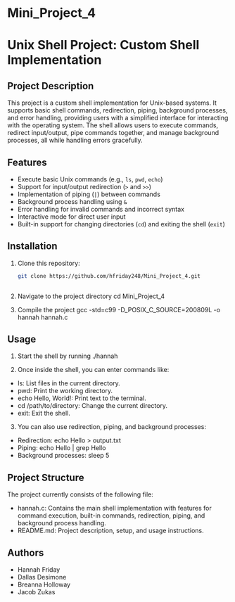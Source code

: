 # Mini_Project_4

# Unix Shell Project: Custom Shell Implementation

## Project Description
This project is a custom shell implementation for Unix-based systems. It supports basic shell commands, redirection, piping, background processes, and error handling, providing users with a simplified interface for interacting with the operating system. The shell allows users to execute commands, redirect input/output, pipe commands together, and manage background processes, all while handling errors gracefully.

## Features
- Execute basic Unix commands (e.g., `ls`, `pwd`, `echo`)
- Support for input/output redirection (`>` and `>>`)
- Implementation of piping (`|`) between commands
- Background process handling using `&`
- Error handling for invalid commands and incorrect syntax
- Interactive mode for direct user input
- Built-in support for changing directories (`cd`) and exiting the shell (`exit`)

## Installation
1. Clone this repository:
   ```bash
   git clone https://github.com/hfriday248/Mini_Project_4.git
 
2. Navigate to the project directory
   cd Mini_Project_4

3. Compile the project
   gcc -std=c99 -D_POSIX_C_SOURCE=200809L -o hannah hannah.c


## Usage
1. Start the shell by running
   ./hannah

2. Once inside the shell, you can enter commands like:
- ls: List files in the current directory.
- pwd: Print the working directory.
- echo Hello, World!: Print text to the terminal.
- cd /path/to/directory: Change the current directory.
- exit: Exit the shell.

3. You can also use redirection, piping, and background processes:
- Redirection: echo Hello > output.txt
- Piping: echo Hello | grep Hello
- Background processes: sleep 5

## Project Structure
The project currently consists of the following file:
- hannah.c: Contains the main shell implementation with features for command execution, built-in commands, redirection, piping, and background process handling.
- README.md: Project description, setup, and usage instructions.

## Authors
- Hannah Friday
- Dallas Desimone
- Breanna Holloway
- Jacob Zukas
